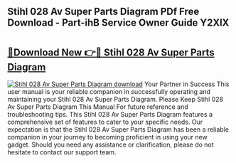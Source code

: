 ## Stihl 028 Av Super Parts Diagram PDf Free Download - Part-ihB Service Owner Guide Y2XlX

# <h2><a href="http://dfhn713.blite.top/?on=Stihl+028+Av+Super+Parts+Diagram">🔗Download New 👉🔴 Stihl 028 Av Super Parts Diagram</a></h2>

[![Stihl 028 Av Super Parts Diagram download](https://i.imgur.com/lujVjoI.png)](http://dfhn713.blite.top/?on=Stihl+028+Av+Super+Parts+Diagram)
Your Partner in Success This user manual is your reliable companion in successfully operating and maintaining your Stihl 028 Av Super Parts Diagram. Please Keep Stihl 028 Av Super Parts Diagram This Manual For future reference and troubleshooting tips. This Stihl 028 Av Super Parts Diagram features a comprehensive set of features to cater to your specific needs. Our expectation is that the Stihl 028 Av Super Parts Diagram has been a reliable companion in your journey to becoming proficient in using your new gadget. Should you need any assistance or clarification, please do not hesitate to contact our support team.
